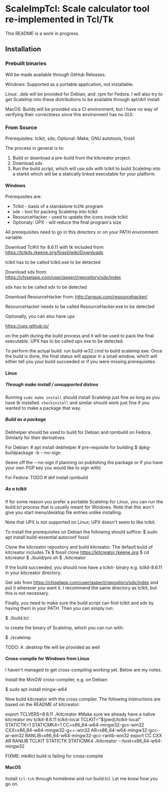 # ScaleImpTcl: Scale calculator tool re-implemented in Tcl/Tk
This README is a work in progress.

## Installation

### Prebuilt binaries
Will be made available through GitHub Releases.

Windows: Supported as a portable application, not installable.

Linux: .deb will be provided for Debian, and .rpm for Fedora. I will also try to
get ScaleImp into these distributions to be available through apt/dnf install.

MacOS: Builds will be provided via a CI environment, but I have no way of verifying
their correctness since this environment has no GUI.

### From Source

Prerequisites: tclkit, sdx; Optional: Make, GNU autotools, fossil

The process in general is to:
1. Build or download a pre-build from the kitcreator project.
2. Download sdx.
2. Run the build script, which will use sdx with tclkit to build ScaleImp into
a starkit which will be a statically linked executable for your platform.

#### Windows

Prerequisites are:
* Tclkit - basis of a standalone tcl/tk program
* sdx - tool for packing ScaleImp into tclkit
* ResourceHacker - used to update the icons inside tclkit
* Optionaly: UPX - will reduce the final program's size

All prerequisites need to go in this directory or on your PATH environment
variable.

Download TclKit for 8.6.11 with tk included from:
https://tclkits.rkeene.org/fossil/wiki/Downloads

tclkit has to be called tclkit.exe to be detected

Download sdx from:
https://chiselapp.com/user/aspect/repository/sdx/index

sdx has to be called sdx to be detected

Download ResourceHacker from:
http://angusj.com/resourcehacker/

ResourceHacker needs to be called ResourceHacker.exe to be detected

Optionally, you can also have upx

https://upx.github.io/

on the path during the build process and it will be used to pack the final
executable. UPX has to be called upx.exe to be detected.

To perform the actual build: run build-w32.cmd to build scaleimp.exe. Once the
build is done, the final status will appear in a small window, which will either
tell you your build succeeded or if you were missing prerequisites.

#### Linux

##### Through make install / unsupported distros
Running `sudo make install` should install ScaleImp just fine as long as you 
have tk installed. `checkinstall` and similar should work just fine if you
wanted to make a package that way.

##### Build as a package
Debhelper should be used to build for Debian and rpmbuild on Fedora. Similarly
for their derivatives.

For Debian:
\# apt install debhelper \# pre-requisite for building
$ dpkg-buildpackage -b --no-sign

(leave off the --no-sign if planning on publishing the package or if you have
your own PGP key you would like to sign with)

For Fedora: TODO
\# dnf install rpmbuild

##### As a tclkit
If for some reason you prefer a portable ScaleImp for Linux, you can run the
build.tcl process that is usually meant for Windows. Note that this won't give
you start menu/desktop file entries unlike installing.

Note that UPX is not supported on Linux; UPX doesn't seem to like tclkit.

To install the prerequisites on Debian the following should suffice:
$ sudo apt install build-essential autoconf fossil

Clone the kitcreator repository and build kitcreator. The default build of
kitcreator includes Tk
$ fossil clone https://kitcreator.rkeene.org
$ cd kitcreator
$ ./build/pre.sh
$ ./kitcreator

If the build succeeded, you should now have a tclkit-<version> binary e.g.
tclkit-8.6.11 in your kitcreator directory.

Get sdx from https://chiselapp.com/user/aspect/repository/sdx/index and put it
wherever you want it. I recommend the same directory as tclkit, but this is not
necessary.

Finally, you need to make sure the build script can find tclkit and sdx by 
having them in your PATH. Then you can simply run:

$ ./build.tcl

to create the binary of ScaleImp, which you can run with:

$ ./scaleimp

TODO: A .desktop file will be provided as well

#### Cross-compile for Windows from Linux
I haven't managed to get cross-compiling working yet. Below are my notes.

Install the MinGW cross-compiler, e.g. on Debian:

$ sudo apt install mingw-w64

Now build kitcreator with the cross compiler. The following instructions are
based on the README of kitcreator:

export TCLVERS=8.6.11
./kitcreator #Make sure we already have a native kitcreator
mv tclkit-8.6.11 tclkit-local
TCLKIT="$(pwd)/tclkit-local"
STATICTK=1
STATICMK4=1
CC=x86\_64-w64-mingw32-gcc-win32
CXX=x86\_64-w64-mingw32-g++-win32
AR=x86\_64-w64-mingw32-gcc-ar-win32
RANLIB=x86\_64-w64-mingw32-gcc-ranlib-win32
export CC CXX AR RANLIB TCLKIT STATICTK STATICMK4
./kitcreator --host=x86\_64-w64-mingw32

FIXME: mk4tcl build is failing for cross-compile

#### MacOS
Install `tcl-tck` through homebrew and run build.tcl. Let me know how you go on.


